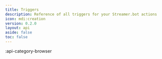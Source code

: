 ```yaml
---
title: Triggers
description: Reference of all triggers for your Streamer.bot actions
icon: mdi:creation
version: 0.2.0
layout: api
aside: false
toc: false
---
```


:api-category-browser